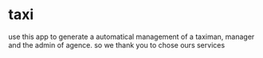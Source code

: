 # taxi

use this app to generate a automatical management of a taximan, manager and the admin of agence.
so we thank you to chose ours services
